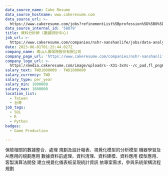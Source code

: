 ```yaml
---
data_source_name: Cake Resume
data_source_hostname: www.cakeresume.com
data_source_url: >-
  https://www.cakeresume.com/jobs?refinementList%5Bprofession%5D%5B0%5D=game-production&range%5Bsalary_range%5D%5Bmin%5D=100000
data_source_internal_id: '58879'
title: 資料分析師 (數據研析中心)
job_url: >-
  https://www.cakeresume.com/companies/nshr-nanshanlife/jobs/data-analyst-data-research-and-analysis-center
date: 2023-06-01T01:25:44.027Z
company_name: 南山人壽保險股份有限公司
company_page_url: 'https://www.cakeresume.com/companies/nshr-nanshanlife'
company_logo_url: >-
  https://media.cakeresume.com/image/upload/s--X31-3xVs--/c_pad,fl_png8,h_200,w_200/v1645422406/vpfl0rf1qzu78x1x1xq6.png
salary_text: TWD1000000 - TWD1800000
salary_currency: TWD
salary_type: per_year
salary_min: 1000000
salary_max: 1800000
location_list:
  - Taiwan
  - 台灣
job_tags:
  - SQL
  - R
  - Python
badges:
  - Game Production

---
```


保險相關的數據整合、處理 規劃及設計報表、視覺化模型的分析模型 機器學習及AI應用的規劃應用 數據資料前處理，資料清理、資料建模、資料應用 模型應用、客製演算法開發 建立視覺化儀表板呈現統計資訊 依專案需求，參與系統架構流程規劃